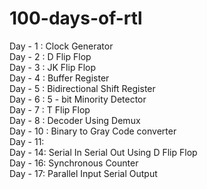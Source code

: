 # 100-days-of-rtl
Day - 1 : Clock Generator <br/>
Day - 2 : D Flip Flop <br/>
Day - 3 : JK Flip Flop <br/>
Day - 4 : Buffer Register <br/>
Day - 5 : Bidirectional Shift Register <br/>
Day - 6 : 5 - bit Minority Detector <br/>
Day - 7 : T Flip Flop <br/>
Day - 8 : Decoder Using Demux <br/>
Day - 10 : Binary to Gray Code converter <br/>
Day - 11:  <br/>
Day - 14: Serial In Serial Out Using D Flip Flop <br/>
Day - 16: Synchronous Counter <br/>
Day - 17: Parallel Input Serial Output <br/>
